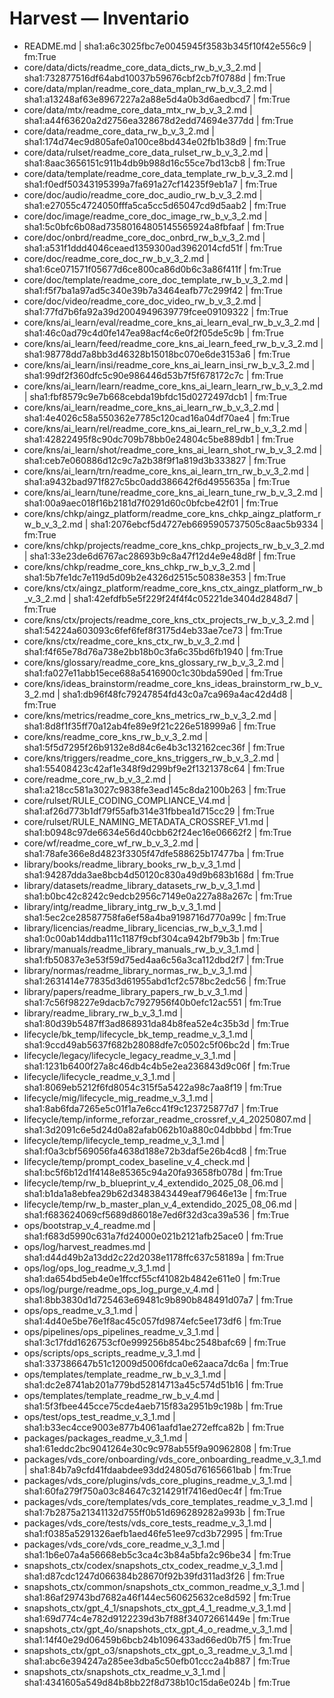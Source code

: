 # Harvest — Inventario

- README.md | sha1:a6c3025fbc7e0045945f3583b345f10f42e556c9 | fm:True
- core/data/dicts/readme_core_data_dicts_rw_b_v_3_2.md | sha1:732877516df64abd10037b59676cbf2cb7f0788d | fm:True
- core/data/mplan/readme_core_data_mplan_rw_b_v_3_2.md | sha1:a13248af63e8967227a2a88e5d4a0b3d6aedbcd7 | fm:True
- core/data/mtx/readme_core_data_mtx_rw_b_v_3_2.md | sha1:a44f63620a2d2756ea328678d2edd74694e377dd | fm:True
- core/data/readme_core_data_rw_b_v_3_2.md | sha1:174d74ec9d805afe0a100ce8bd434e02fb1b38d9 | fm:True
- core/data/rulset/readme_core_data_rulset_rw_b_v_3_2.md | sha1:8aac3656151c911b4db9b988d16c55ce7bd13cb8 | fm:True
- core/data/template/readme_core_data_template_rw_b_v_3_2.md | sha1:f0edf50343195399a7fa691a27cf14235f9eb1a7 | fm:True
- core/doc/audio/readme_core_doc_audio_rw_b_v_3_2.md | sha1:e27055c4724050fffa5ca5cc5d65047cd9d5aab2 | fm:True
- core/doc/image/readme_core_doc_image_rw_b_v_3_2.md | sha1:5c0bfc6b08ad73580164805145565924a8fbfaaf | fm:True
- core/doc/onbrd/readme_core_doc_onbrd_rw_b_v_3_2.md | sha1:a531f1ddd4046ceaed1359300ad3962014cfd51f | fm:True
- core/doc/readme_core_doc_rw_b_v_3_2.md | sha1:6ce071571f05677d6ce800ca86d0b6c3a86f411f | fm:True
- core/doc/template/readme_core_doc_template_rw_b_v_3_2.md | sha1:f5f7ba1a97ad5c340e39b7a3464eafb77c299f42 | fm:True
- core/doc/video/readme_core_doc_video_rw_b_v_3_2.md | sha1:77fd7b6fa92a39d2004949639779fcee09109322 | fm:True
- core/kns/ai_learn/eval/readme_core_kns_ai_learn_eval_rw_b_v_3_2.md | sha1:46c0ad79c4d0fe147ea98acf4c6e0f2f05de5c9b | fm:True
- core/kns/ai_learn/feed/readme_core_kns_ai_learn_feed_rw_b_v_3_2.md | sha1:98778dd7a8bb3d46328b15018bc070e6de3153a6 | fm:True
- core/kns/ai_learn/insi/readme_core_kns_ai_learn_insi_rw_b_v_3_2.md | sha1:99df2f360dfc5c90e986446d53b7f5f678172c7c | fm:True
- core/kns/ai_learn/learn/readme_core_kns_ai_learn_learn_rw_b_v_3_2.md | sha1:fbf8579c9e7b668cebda19bfdc15d0272497dcb1 | fm:True
- core/kns/ai_learn/readme_core_kns_ai_learn_rw_b_v_3_2.md | sha1:4e4026c58a550362e7785c120cad16a04df70ae4 | fm:True
- core/kns/ai_learn/rel/readme_core_kns_ai_learn_rel_rw_b_v_3_2.md | sha1:42822495f8c90dc709b78bb0e24804c5be889db1 | fm:True
- core/kns/ai_learn/shot/readme_core_kns_ai_learn_shot_rw_b_v_3_2.md | sha1:ceb7e060886d12c9c7a2b38f9f1a819d3b333827 | fm:True
- core/kns/ai_learn/trn/readme_core_kns_ai_learn_trn_rw_b_v_3_2.md | sha1:a9432bad971f827c5bc0add386642f6d4955635a | fm:True
- core/kns/ai_learn/tune/readme_core_kns_ai_learn_tune_rw_b_v_3_2.md | sha1:00a9aec018f16b2181d7f0291d60c0bfcbe42f01 | fm:True
- core/kns/chkp/aingz_platform/readme_core_kns_chkp_aingz_platform_rw_b_v_3_2.md | sha1:2076ebcf5d4727eb6695905737505c8aac5b9334 | fm:True
- core/kns/chkp/projects/readme_core_kns_chkp_projects_rw_b_v_3_2.md | sha1:33e23de6d6767ac28693b9c8a47f12d4e9e48d8f | fm:True
- core/kns/chkp/readme_core_kns_chkp_rw_b_v_3_2.md | sha1:5b7fe1dc7e119d5d09b2e4326d2515c50838e353 | fm:True
- core/kns/ctx/aingz_platform/readme_core_kns_ctx_aingz_platform_rw_b_v_3_2.md | sha1:42efdfb5e5f229f24f4f4c05221de3404d2848d7 | fm:True
- core/kns/ctx/projects/readme_core_kns_ctx_projects_rw_b_v_3_2.md | sha1:54224a603093c6fef6fef8f3175d4eb33ae7ce73 | fm:True
- core/kns/ctx/readme_core_kns_ctx_rw_b_v_3_2.md | sha1:f4f65e78d76a738e2bb18b0c3fa6c35bd6fb1940 | fm:True
- core/kns/glossary/readme_core_kns_glossary_rw_b_v_3_2.md | sha1:fa027e11abb15ece688a5416900c1c30bda590ed | fm:True
- core/kns/ideas_brainstorm/readme_core_kns_ideas_brainstorm_rw_b_v_3_2.md | sha1:db96f48fc79247854fd43c0a7ca969a4ac42d4d8 | fm:True
- core/kns/metrics/readme_core_kns_metrics_rw_b_v_3_2.md | sha1:8d8f1f35ff70a12ab4fe89e9f21c226e518999a6 | fm:True
- core/kns/readme_core_kns_rw_b_v_3_2.md | sha1:5f5d7295f26b9132e8d84c6e4b3c132162cec36f | fm:True
- core/kns/triggers/readme_core_kns_triggers_rw_b_v_3_2.md | sha1:55408423c42af1e348f9d299bf9e2f1321378c64 | fm:True
- core/readme_core_rw_b_v_3_2.md | sha1:a218cc581a3027c9838fe3ead145c8da2100b263 | fm:True
- core/rulset/RULE_CODING_COMPLIANCE_V4.md | sha1:af26d773b1df79f55afb314e31fbbea1d715cc29 | fm:True
- core/rulset/RULE_NAMING_METADATA_CROSSREF_V1.md | sha1:b0948c97de6634e56d40cbb62f24ec16e06662f2 | fm:True
- core/wf/readme_core_wf_rw_b_v_3_2.md | sha1:78afe366e8d4823f3305f47dfe588625b17477ba | fm:True
- library/books/readme_library_books_rw_b_v_3_1.md | sha1:94287dda3ae8bcb4d50120c830a49d9b683b168d | fm:True
- library/datasets/readme_library_datasets_rw_b_v_3_1.md | sha1:b0bc42c8242c9edcb2956c7149e0a227a88a267c | fm:True
- library/intg/readme_library_intg_rw_b_v_3_1.md | sha1:5ec2ce28587758fa6ef58a4ba9198716d770a99c | fm:True
- library/licencias/readme_library_licencias_rw_b_v_3_1.md | sha1:0c00ab14ddba111c1187f9cbf304ca942bf79b3b | fm:True
- library/manuals/readme_library_manuals_rw_b_v_3_1.md | sha1:fb50837e3e53f59d75ed4aa6c56a3ca112dbd2f7 | fm:True
- library/normas/readme_library_normas_rw_b_v_3_1.md | sha1:2631414e77835d3d61955abd1cf2c578bc2edc56 | fm:True
- library/papers/readme_library_papers_rw_b_v_3_1.md | sha1:7c56f98227e9dacb7c7927956f40b0efc12ac551 | fm:True
- library/readme_library_rw_b_v_3_1.md | sha1:80d39b5487ff3ad868931da84b8fea52e4c35b3d | fm:True
- lifecycle/bk_temp/lifecycle_bk_temp_readme_v_3_1.md | sha1:9ccd49ab5637f682b28088dfe7c0502c5f06bc2d | fm:True
- lifecycle/legacy/lifecycle_legacy_readme_v_3_1.md | sha1:1231b6400f27a8c46db4c4b5e2ea236843d9c06f | fm:True
- lifecycle/lifecycle_readme_v_3_1.md | sha1:8069eb5212f6fd8054c315f5a5422a98c7aa8f19 | fm:True
- lifecycle/mig/lifecycle_mig_readme_v_3_1.md | sha1:8ab6fda7265e5c01f1a7e6cc41f9c123725877d7 | fm:True
- lifecycle/temp/informe_reforzar_readme_crossref_v_4_20250807.md | sha1:3d2091c6e5d24d0a82afab062b10a880c04dbbbd | fm:True
- lifecycle/temp/lifecycle_temp_readme_v_3_1.md | sha1:f0a3cbf569056fa4638d188e72b3daf5e26b4cd8 | fm:True
- lifecycle/temp/prompt_codex_baseline_v_4_check.md | sha1:bc5f6b12d1f4148e85365c94a20fa93658fb078d | fm:True
- lifecycle/temp/rw_b_blueprint_v_4_extendido_2025_08_06.md | sha1:b1da1a8ebfea29b62d3483843449eaf79646e13e | fm:True
- lifecycle/temp/rw_b_master_plan_v_4_extendido_2025_08_06.md | sha1:f683624069cf5689d86018e7ed6f32d3ca39a536 | fm:True
- ops/bootstrap_v_4_readme.md | sha1:f683d5990c631a7fd24000e021b2121afb25ace0 | fm:True
- ops/log/harvest_readmes.md | sha1:d44d49b2a13dd2c22d2038e1178ffc637c58189a | fm:True
- ops/log/ops_log_readme_v_3_1.md | sha1:da654bd5eb4e0e1ffccf55cf41082b4842e611e0 | fm:True
- ops/log/purge/readme_ops_log_purge_v_4.md | sha1:8bb3830d1d725463e69481c9b890b848491d07a7 | fm:True
- ops/ops_readme_v_3_1.md | sha1:4d40e5be76e1f8ac45c057fd9874efc5ee173df6 | fm:True
- ops/pipelines/ops_pipelines_readme_v_3_1.md | sha1:3c17fdd1626753cf0e999256b854bc2548bafc69 | fm:True
- ops/scripts/ops_scripts_readme_v_3_1.md | sha1:337386647b51c12009d5006fdca0e62aaca7dc6a | fm:True
- ops/templates/template_readme_rw_b_v_3_1.md | sha1:dc2e8741ab201a779bd52814713a45c574d51b16 | fm:True
- ops/templates/template_readme_rw_b_v_4.md | sha1:5f3fbee445cce75cde4aeb715f83a2951b9c198b | fm:True
- ops/test/ops_test_readme_v_3_1.md | sha1:b33ec4cce9003e877b4061aafd1ae272effca82b | fm:True
- packages/packages_readme_v_3_1.md | sha1:61eddc2bc9041264e30c9c978ab55f9a90962808 | fm:True
- packages/vds_core/onboarding/vds_core_onboarding_readme_v_3_1.md | sha1:84b7a9cfd41fdaabdee93dd24805d76165661bab | fm:True
- packages/vds_core/plugins/vds_core_plugins_readme_v_3_1.md | sha1:60fa279f750a03c84647c3214291f7416ed0ec4f | fm:True
- packages/vds_core/templates/vds_core_templates_readme_v_3_1.md | sha1:7b2875a21341132d755ff0b51d696289282a993b | fm:True
- packages/vds_core/tests/vds_core_tests_readme_v_3_1.md | sha1:f0385a5291326aefb1aed46fe51ee97cd3b72995 | fm:True
- packages/vds_core/vds_core_readme_v_3_1.md | sha1:1b6e07a4a56668eb5c3ca4c3b84a5bfa2c96be34 | fm:True
- snapshots_ctx/codex/snapshots_ctx_codex_readme_v_3_1.md | sha1:d87cdc1247d066384b28670f92b39fd311ad3f26 | fm:True
- snapshots_ctx/common/snapshots_ctx_common_readme_v_3_1.md | sha1:86af29743bd7682a46f144ec560625632ce8d592 | fm:True
- snapshots_ctx/gpt_4_1/snapshots_ctx_gpt_4_1_readme_v_3_1.md | sha1:69d774c4e782d9122239d3b7f88f34072661449e | fm:True
- snapshots_ctx/gpt_4o/snapshots_ctx_gpt_4_o_readme_v_3_1.md | sha1:14f40e29d06459b6bcb24b1096433ad66ed0b7f5 | fm:True
- snapshots_ctx/gpt_o3/snapshots_ctx_gpt_o_3_readme_v_3_1.md | sha1:abc6e394247a285ee3dba5c50efb01ccc2a4b887 | fm:True
- snapshots_ctx/snapshots_ctx_readme_v_3_1.md | sha1:4341605a549d84b8bb22f8d738b10c15da6e024b | fm:True
